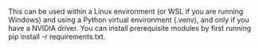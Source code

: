 This can be used within a Linux environment (or WSL if you are running Windows) and using a Python virtual environment (.venv), and only if you have a NVIDIA driver. You can install prerequisite modules by first running pip install -r requirements.txt. 
